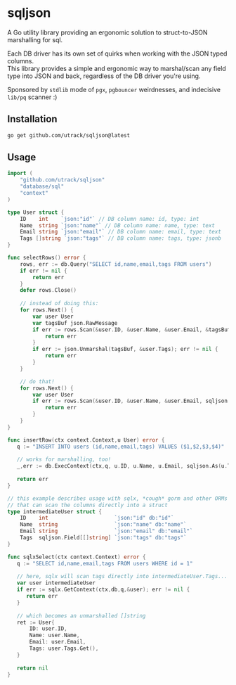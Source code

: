 # sqljson
A Go utility library providing an ergonomic solution to struct-to-JSON marshalling for sql.

Each DB driver has its own set of quirks when working with the JSON typed columns.  
This library provides a simple and ergonomic way to marshal/scan any field type into JSON and back, regardless of the DB driver you're using.

Sponsored by `stdlib` mode of `pgx`, `pgbouncer` weirdnesses, and indecisive `lib/pq` scanner :)

## Installation
```bash
go get github.com/utrack/sqljson@latest
```

## Usage
```go
import (
    "github.com/utrack/sqljson"
    "database/sql"
    "context"
)

type User struct {
    ID    int    `json:"id"` // DB column name: id, type: int
    Name  string `json:"name"` // DB column name: name, type: text
    Email string `json:"email"` // DB column name: email, type: text
    Tags []string `json:"tags"` // DB column name: tags, type: jsonb
}

func selectRows() error {
    rows, err := db.Query("SELECT id,name,email,tags FROM users")
    if err != nil {
        return err
    }
    defer rows.Close()
    
    // instead of doing this:
    for rows.Next() {
        var user User
        var tagsBuf json.RawMessage
        if err := rows.Scan(&user.ID, &user.Name, &user.Email, &tagsBuf); err != nil {
            return err
        }
        if err := json.Unmarshal(tagsBuf, &user.Tags); err != nil {
            return err
        }
    }

    // do that!
    for rows.Next() {
        var user User
        if err := rows.Scan(&user.ID, &user.Name, &user.Email, sqljson.As(&user.Tags)); err != nil {
            return err
        }
    }
}

func insertRow(ctx context.Context,u User) error {
   q := "INSERT INTO users (id,name,email,tags) VALUES ($1,$2,$3,$4)"
   
   // works for marshalling, too!
   _,err := db.ExecContext(ctx,q, u.ID, u.Name, u.Email, sqljson.As(u.Tags))
   
   return err
}

// this example describes usage with sqlx, *cough* gorm and other ORMs
// that can scan the columns directly into a struct
type intermediateUser struct {
	ID    int                     `json:"id" db:"id"`
	Name  string                  `json:"name" db:"name"`
	Email string                  `json:"email" db:"email"`
	Tags  sqljson.Field[[]string] `json:"tags" db:"tags"`
}

func sqlxSelect(ctx context.Context) error {
   q := "SELECT id,name,email,tags FROM users WHERE id = 1"
   
   // here, sqlx will scan tags directly into intermediateUser.Tags...
   var user intermediateUser
   if err := sqlx.GetContext(ctx,db,q,&user); err != nil {
      return err
   }
   
   // which becomes an unmarshalled []string
   ret := User{
       ID: user.ID,
       Name: user.Name,
       Email: user.Email,
       Tags: user.Tags.Get(),
   }
   
   return nil
}
```
